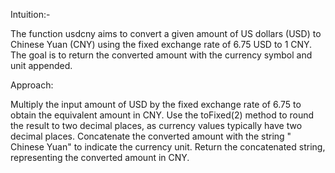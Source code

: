 Intuition:-

The function usdcny aims to convert a given amount of US dollars (USD) to Chinese Yuan (CNY) using the fixed exchange rate of 6.75 USD to 1 CNY. 
The goal is to return the converted amount with the currency symbol and unit appended.

Approach:

Multiply the input amount of USD by the fixed exchange rate of 6.75 to obtain the equivalent amount in CNY.
Use the toFixed(2) method to round the result to two decimal places, as currency values typically have two decimal places.
Concatenate the converted amount with the string " Chinese Yuan" to indicate the currency unit.
Return the concatenated string, representing the converted amount in CNY.
